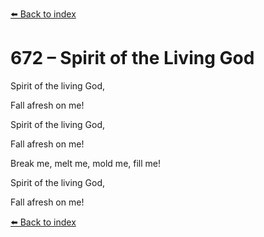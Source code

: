[⬅️ Back to index](../README.md)

# 672 – Spirit of the Living God



Spirit of the living God,

Fall afresh on me!

Spirit of the living God,

Fall afresh on me!

Break me, melt me, mold me, fill me!

Spirit of the living God,

Fall afresh on me!

[⬅️ Back to index](../README.md)
